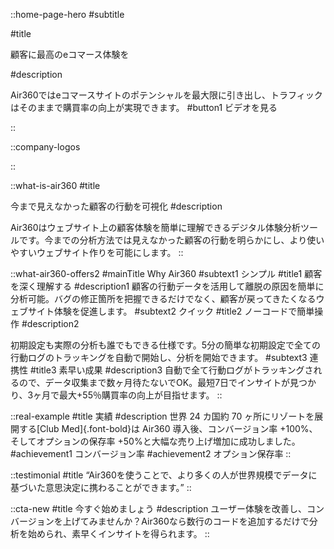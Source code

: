 ::home-page-hero
#subtitle
<!-- スマート、直感的 & 連携性 -->

#title
<!-- ユーザーに最高のeコマース体験を -->
<!-- 最高のeコマース体験を皆に -->
顧客に最高のeコマース体験を

#description
<!-- 最適なユーザー体験を提供することで、あなたのeコマースサイトのポテンシャルを最大限に引き出し、収益を増加させます。 -->
<!-- Air360では顧客体験を向上するヒントを瞬時に見つけられます。最適な顧客体験を提供することで、eコマースサイトのポテンシャルを最大限に引き出し、トラフィックはそのままで購買率の向上が実現できます。 -->
Air360ではeコマースサイトのポテンシャルを最大限に引き出し、トラフィックはそのままで購買率の向上が実現できます。
#button1
ビデオを見る

::

::company-logos

::

::what-is-air360
#title
<!-- 不透明なユーザーの行動を可視化する -->
今まで見えなかった顧客の行動を可視化
#description
<!-- Air360はウェブサイト上の顧客体験を分析するツールです。今までのツールや分析方法ではわからなかったユーザーの行動を明らかにし、ユーザーフレンドリーなウェブサイトの作成をサポートします。 -->
<!-- なぜ購入しなかったの？なぜ離脱してしまったの？今の分析方法で答えは見つかりますか？ -->
Air360はウェブサイト上の顧客体験を簡単に理解できるデジタル体験分析ツールです。今までの分析方法では見えなかった顧客の行動を明らかにし、より使いやすいウェブサイト作りを可能にします。
::

::what-air360-offers2
#mainTitle
Why Air360
#subtext1
シンプル
#title1
顧客を深く理解する
#description1
顧客の行動データを活用して離脱の原因を簡単に分析可能。バグの修正箇所を把握できるだけでなく、顧客が戻ってきたくなるウェブサイト体験を促進します。
#subtext2
クイック
#title2
ノーコードで簡単操作
#description2
<!-- エンジニア不要！簡単な設定だけで分析を開始できます。
データ収集まで数ヶ月待たずに、リアルタイムで直ぐインサイトを得られます。 -->
<!-- 自動で全て行動ログがトラッキングされるので、データ収集まで数ヶ月待たないでOK。最短7日でインサイトが見つかり、3ヶ月で最大+55％購買率の向上が目指せます。 -->
初期設定も実際の分析も誰でもできる仕様です。5分の簡単な初期設定で全ての行動ログのトラッキングを自動で開始し、分析を開始できます。
#subtext3
連携性
#title3
素早い成果
#description3
自動で全て行動ログがトラッキングされるので、データ収集まで数ヶ月待たないでOK。最短7日でインサイトが見つかり、3ヶ月で最大+55％購買率の向上が目指せます。
::

::real-example
#title
実績
#description
世界 24 カ国約 70 ヶ所にリゾートを展開する[Club Med]{.font-bold}は Air360 導入後、コンバージョン率 +100%、そしてオプションの保存率 +50%と大幅な売り上げ増加に成功しました。
#achievement1
コンバージョン率
#achievement2
オプション保存率
::

::testimonial
#title
“Air360を使うことで、より多くの人が世界規模でデータに基づいた意思決定に携わることができます。”
::

<!-- ::cta
#title
UX分析ツールでコンバージョン率を最大化しましょう
:: -->

::cta-new
#title
今すぐ始めましょう
#description
ユーザー体験を改善し、コンバージョンを上げてみませんか？Air360なら数行のコードを追加するだけで分析を始められ、素早くインサイトを得られます。
::
